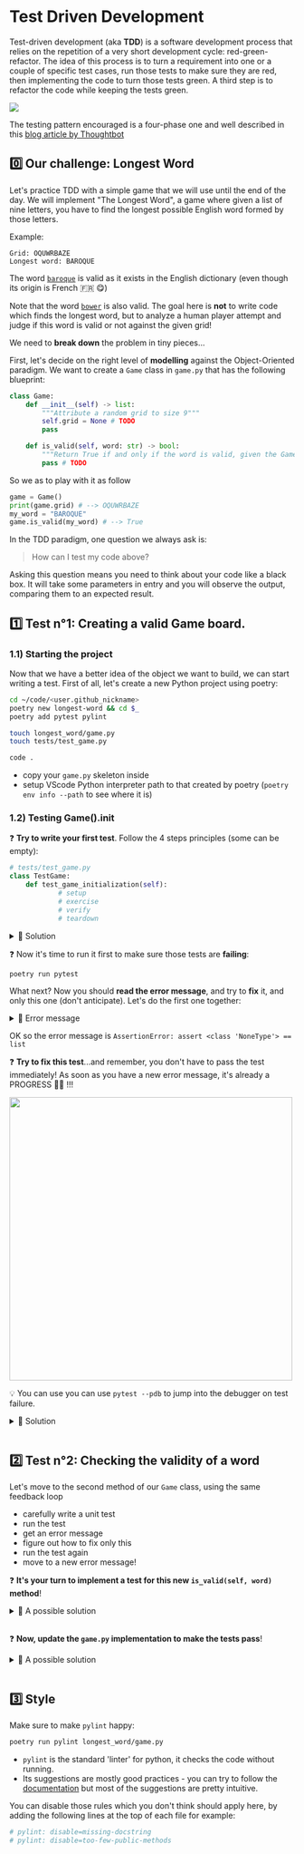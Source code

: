 # Test Driven Development

Test-driven development (aka **TDD**) is a software development process that relies on the repetition of a very short development cycle: red-green-refactor. The idea of this process is to turn a requirement into one or a couple of specific test cases, run those tests to make sure they are red, then implementing the code to turn those tests green. A third step is to refactor the code while keeping the tests green.

![](https://res.cloudinary.com/wagon/image/upload/v1560715040/tdd_y0eq2v.png)

The testing pattern encouraged is a four-phase one and well described in this [blog article by Thoughtbot](https://robots.thoughtbot.com/four-phase-test)

## 0️⃣ Our challenge: Longest Word

Let's practice TDD with a simple game that we will use until the end of the day. We will implement "The Longest Word", a game where given a list of nine letters, you have to find the longest possible English word formed by those letters.

Example:

```
Grid: OQUWRBAZE
Longest word: BAROQUE
```

The word [`baroque`](https://en.wiktionary.org/wiki/baroque) is valid as it exists in the English dictionary (even though its origin is French 🇫🇷 😋)

Note that the word [`bower`](https://en.wiktionary.org/wiki/bower) is also valid. The goal here is **not** to write code which finds the longest word, but to analyze a human player attempt and judge if this word is valid or not against the given grid!

We need to **break down** the problem in tiny pieces...

First, let's decide on the right level of **modelling** against the Object-Oriented paradigm.
We want to create a `Game` class in `game.py` that has the following blueprint:

```python
class Game:
    def __init__(self) -> list:
        """Attribute a random grid to size 9"""
        self.grid = None # TODO
        pass

    def is_valid(self, word: str) -> bool:
        """Return True if and only if the word is valid, given the Game's grid"""
        pass # TODO
```

So we as to play with it as follow

```python
game = Game()
print(game.grid) # --> OQUWRBAZE
my_word = "BAROQUE"
game.is_valid(my_word) # --> True
```

In the TDD paradigm, one question we always ask is:

> How can I test my code above?

Asking this question means you need to think about your code like a black box. It will take some parameters in entry and you will observe the output, comparing them to an expected result.


## 1️⃣ Test n°1: Creating a valid Game board.

### 1.1) Starting the project

Now that we have a better idea of the object we want to build, we can start writing a test. First of all, let's create a new Python project using poetry:

```bash
cd ~/code/<user.github_nickname>
poetry new longest-word && cd $_
poetry add pytest pylint

touch longest_word/game.py
touch tests/test_game.py

code .
```

- copy your `game.py` skeleton inside
- setup VScode Python interpreter path to that created by poetry (`poetry env info --path` to see where it is)

### 1.2) Testing Game().__init__

❓ **Try to write your first test**. Follow the 4 steps principles (some can be empty):

```python
# tests/test_game.py
class TestGame:
    def test_game_initialization(self):
            # setup
            # exercise
            # verify
            # teardown
```

<details>
  <summary markdown='span'>🎁  Solution</summary>

```python
# tests/test_game.py
from longest_word.game import Game

class TestGame:
    def test_game_initialization(self):
            # setup
            new_game = Game()

            # exercise
            grid = new_game.grid

            # verify
            assert type(grid) == list
            assert len(grid) == 9
            for letter in grid:
                assert letter in string.ascii_uppercase

```

</details>


❓ Now it's time to run it first to make sure those tests are **failing**:

```bash
poetry run pytest
```

What next? Now you should **read the error message**, and try to **fix** it, and only this one (don't anticipate). Let's do the first one together:
<details>
  <summary markdown='span'>👀 Error message </summary>

```bash
============================== test session starts ===============================
platform linux -- Python 3.8.14, pytest-7.2.0, pluggy-1.0.0 -- /home/brunolajoie/.cache/pypoetry/virtualenvs/longest-word-IGw-ZBuq-py3.8/bin/python
cachedir: .pytest_cache
rootdir: /home/brunolajoie/code/brunolajoie/longest-word, configfile: pyproject.toml
collected 1 item

tests/test_game.py::TestGame::test_game_initialization FAILED              [100%]

==================================== FAILURES ====================================
_______________________ TestGame.test_game_initialization ________________________

self = <tests.test_game.TestGame object at 0x7f0c169e4af0>

    def test_game_initialization(self):
        new_game = Game()
        grid = new_game.grid
>       assert type(grid) == list
E       AssertionError: assert <class 'NoneType'> == list
E        +  where <class 'NoneType'> = type(None)

tests/test_game.py:8: AssertionError
============================ short test summary info =============================
FAILED tests/test_game.py::TestGame::test_game_initialization - AssertionError: assert <class 'NoneType'> == list
=============================== 1 failed in 0.03s ================================
```

</details>


OK so the error message is `AssertionError: assert <class 'NoneType'> == list`

❓ **Try to fix this test**...and remember, you don't have to pass the test immediately! As soon as you have a new error message, it's already a PROGRESS 🎉🎉 !!!

<img src="https://res.cloudinary.com/wagon/image/upload/v1560715000/new-error_pvqomj.jpg" width=500>

💡 You can use you can use `pytest --pdb` to jump into the debugger on test failure.

<details><summary markdown='span'>🎁 Solution
</summary>

One possible implementation is:

```python
# game.py

import string
import random

class Game:
    def __init__(self):
        self.grid = []
        for _ in range(9):
            self.grid.append(random.choice(string.ascii_uppercase))
```

</details>

<br>

## 2️⃣ Test n°2: Checking the validity of a word

Let's move to the second method of our `Game` class, using the same feedback loop

- carefully write a unit test
- run the test
- get an error message
- figure out how to fix only this
- run the test again
- move to a new error message!


❓ **It's your turn to implement a test for this new `is_valid(self, word)` method**!

<details><summary markdown='span'>🎁 A possible solution
</summary>

A possible implementation of the test would be:

```python
# tests/test_game.py

# [...]

    def test_empty_word_is_invalid(self):
        # setup
        new_game = Game()
        # verify
        assert new_game.is_valid('') is False


    def test_is_valid(self):
        # setup
        new_game = Game()
        test_grid = 'KWEUEAKRZ'
        test_word = 'EUREKA'
        # exercice
        new_game.grid = list(test_grid) # Force the grid to a test case
        # verify
        assert new_game.is_valid(test_word) is True
        # teardown
        assert new_game.grid == list(test_grid) # Make sure the grid remained untouched

    def test_is_invalid(self):
        # setup
        new_game = Game()
        test_grid = 'KWEUEAKRZ'
        test_word = 'SANDWICH'
        # exerice
        new_game.grid = list(test_grid) # Force the grid to a test case
        # verify
        assert new_game.is_valid(test_word) is False
        # teardown
        assert new_game.grid == list(test_grid) # Make sure the grid remained untouched

```
</details>

<br>


❓ **Now, update the `game.py` implementation to make the tests pass**!

<details><summary markdown='span'>🎁 A possible solution
</summary>

A possible implementation is:

```python
# game.py

# [...]

    def is_valid(self, word):
        if not word:
            return False
        letters = self.grid.copy() # Consume letters from the grid
        for letter in word:
            if letter in letters:
                letters.remove(letter)
            else:
                return False
        return True
```

</details>

<br>


## 3️⃣ Style

Make sure to make `pylint` happy:

```bash
poetry run pylint longest_word/game.py
```

- `pylint` is the standard 'linter' for python, it checks the code without running.
- Its suggestions are mostly good practices - you can try to follow the [documentation](https://pylint.pycqa.org/en/latest/) but most of the suggestions are pretty intuitive.

You can disable those rules which you don't think should apply here, by adding the following lines at the top of each file for example:

```python
# pylint: disable=missing-docstring
# pylint: disable=too-few-public-methods
```
